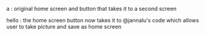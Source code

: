 a : original home screen and button that takes it to a second screen

hello : the home screen button now takes it to @jannalu's code which allows user to take picture and save as home screen
